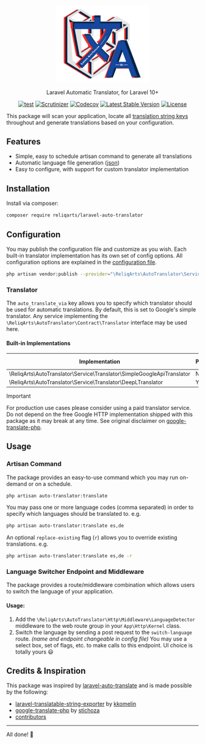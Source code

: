 <p align="center">
<img src="./docs/images/logo.svg" alt="Laravel Auto-Translator" width="245"/>
<p>
<p align="center">
Laravel Automatic Translator, for Laravel 10+
</p>
<p align="center">
<a href="https://github.com/reliqarts/laravel-auto-translator/actions/workflows/test.yml"><img src="https://github.com/reliqarts/laravel-auto-translator/actions/workflows/test.yml/badge.svg" alt="test" /></a>
<a href="https://scrutinizer-ci.com/g/reliqarts/laravel-auto-translator/"><img src="https://img.shields.io/scrutinizer/g/reliqarts/laravel-auto-translator.svg" alt="Scrutinizer" /></a>
<a href="https://codecov.io/gh/reliqarts/laravel-auto-translator"><img src="https://img.shields.io/codecov/c/github/reliqarts/laravel-auto-translator.svg" alt="Codecov" /></a>
<a href="https://packagist.org/packages/reliqarts/laravel-auto-translator"><img src="https://poser.pugx.org/reliqarts/laravel-auto-translator/version" alt="Latest Stable Version" /></a>
<a href="https://packagist.org/packages/reliqarts/laravel-auto-translator"><img src="https://poser.pugx.org/reliqarts/laravel-auto-translator/license" alt="License" /></a>
</p>

This package will scan your application, locate all [translation string keys](https://laravel.com/docs/10.x/localization#using-translation-strings-as-keys) throughout and generate translations 
based on your configuration.

## Features

- Simple, easy to schedule artisan command to generate all translations
- Automatic language file generation ([json](https://laravel.com/docs/10.x/localization#using-translation-strings-as-keys))
- Easy to configure, with support for custom translator implementation

## Installation

Install via composer:

```bash
composer require reliqarts/laravel-auto-translator
```

## Configuration

You may publish the configuration file and customize as you wish. Each built-in translator implementation has its own
set of config options. All configuration options are explained in the
[configuration file](https://github.com/reliqarts/laravel-auto-translator/blob/main/config/config.php).

```bash
php artisan vendor:publish --provider="\ReliqArts\AutoTranslator\ServiceProvider"
```

### Translator

The `auto_translate_via` key allows you to specify which translator should be used for automatic translations.
By default, this is set to Google's simple translator. Any service implementing the
`\ReliqArts\AutoTranslator\Contract\Translator` interface may be used here.

#### Built-in Implementations

| Implementation                                                         | Paid | Documentation                          | Available languages |
|------------------------------------------------------------------------|------|----------------------------------------|---------------------|
| \ReliqArts\AutoTranslator\Service\Translator\SimpleGoogleApiTranslator | No   | N/A                                    | 100+                |
| \ReliqArts\AutoTranslator\Service\Translator\DeepLTranslator           | Yes  | [Docs](https://www.deepl.com/docs-api) | 30+                 |


> [!IMPORTANT]
> For production use cases please consider using a paid translator service.
> Do not depend on the free Google HTTP implementation shipped with this package as it may
> break at any time. See original disclaimer on [google-translate-php](https://github.com/Stichoza/google-translate-php).


## Usage

### Artisan Command

The package provides an easy-to-use command which you may run on-demand or on a schedule.

```bash
php artisan auto-translator:translate
```

You may pass one or more language codes (comma separated) in order to specify which languages should be translated to.
e.g.

```bash
php artisan auto-translator:translate es,de
```

An optional `replace-existing` flag (`r`) allows you to override existing translations.
e.g.

```bash
php artisan auto-translator:translate es,de -r
```

### Language Switcher Endpoint and Middleware

The package provides a route/middleware combination which allows users to switch the language of your application.

#### Usage:

1. Add the `\ReliqArts\AutoTranslator\Http\Middleware\LanguageDetector` middleware to the web route group in
   your `App\Http\Kernel` class.
2. Switch the language by sending a post request to the `switch-language` route. _(name and endpoint changeable in
   config file)_
   You may use a select box, set of flags, etc. to make calls to this endpoint. UI choice is totally yours :smiley:

## Credits & Inspiration

This package was inspired by [laravel-auto-translate](https://github.com/ben182/laravel-auto-translate) and is made
possible by the following:

- [laravel-translatable-string-exporter](https://github.com/kkomelin/laravel-translatable-string-exporter)
  by [kkomelin](https://github.com/kkomelin)
- [google-translate-php](https://github.com/Stichoza/google-translate-php) by [stichoza](https://github.com/Stichoza)
- [contributors](https://github.com/reliqarts/laravel-auto-translator/graphs/contributors)

---
All done! :beers:
